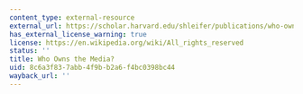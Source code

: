 ```yaml
---
content_type: external-resource
external_url: https://scholar.harvard.edu/shleifer/publications/who-owns-media
has_external_license_warning: true
license: https://en.wikipedia.org/wiki/All_rights_reserved
status: ''
title: Who Owns the Media?
uid: 8c6a3f83-7abb-4f9b-b2a6-f4bc0398bc44
wayback_url: ''
---
```

